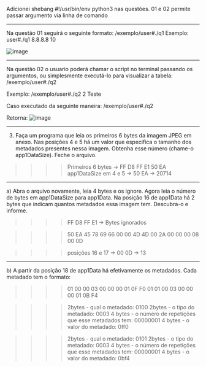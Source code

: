 Adicionei shebang #!/usr/bin/env python3 nas questões. 01 e 02 permite passar argumento via linha de comando
*******************************************************************************************************************************************************
Na questão 01 seguirá o seguinte formato:
/exemplo/user#./q1 <ip> <bits em zero>
Exemplo:
user#./q1 8.8.8.8 10

![image](https://github.com/user-attachments/assets/ec39227f-6240-4c17-82d1-abb8c62ddc85)


*******************************************************************************************************************************************************
Na questão 02 o usuario poderá chamar o script no terminal passando os argumentos, ou simplesmente executá-lo para visualizar a tabela:
/exemplo/user#./q2 <bits em zero> <data>

Exemplo:
/exemplo/user#./q2 2 Teste

Caso executado da seguinte maneira:
/exemplo/user#./q2

Retorna:
![image](https://github.com/user-attachments/assets/5443ff2a-ab24-488e-8ff0-4a8557469675)

*******************************************************************************************************************************************************
3) Faça um programa que leia os primeiros 6 bytes da imagem JPEG em anexo. Nas
posições 4 e 5 há um valor que especifica o tamanho dos metadados presentes nessa
imagem. Obtenha esse número (chame-o app1DataSize). Feche o arquivo.


>>>>Primeiros 6 bytes -> FF D8 FF E1 50 EA
>>>>app1DataSize em 4 e 5 -> 50 EA -> 20714

-----------------------------------------------------------------------------------
a) Abra o arquivo novamente, leia 4 bytes e os ignore. Agora leia o número de
bytes em app1DataSize para app1Data. Na posição 16 de app1Data há 2 bytes que indicam quantos metadados essa imagem tem. Descubra-o e
informe.

>>>>FF D8 FF E1 -> Bytes ignorados

>>>>50 EA 45 78 69 66 00 00 4D 4D 00 2A 00 00 00 08 00 0D

>>>>posições 16 e 17 -> 00 0D -> 13


-----------------------------------------------------------------------------------
b) A partir da posição 18 de app1Data há efetivamente os metadados. Cada
metadado tem o formato:


>>>>01 00 00 03 00 00 00 01 0F F0
>>>>01 01 00 03 00 00 00 01 0B F4

>>>>2bytes - qual o metadado: 0100
>>>>2bytes - o tipo do metadado: 0003
>>>>4 bytes - o número de repetições que esse metadados tem: 00000001
>>>>4 bytes - o valor do metadado: 0ff0

>>>>2bytes - qual o metadado: 0101
>>>>2bytes - o tipo do metadado: 0003
>>>>4 bytes - o número de repetições que esse metadados tem: 00000001
>>>>4 bytes - o valor do metadado: 0bf4
